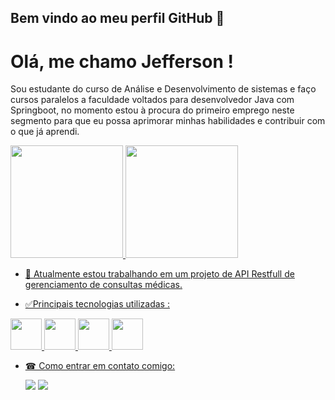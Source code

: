
## Bem vindo ao meu perfil GitHub 👋

# Olá, me chamo Jefferson ! 

Sou estudante do curso de Análise e Desenvolvimento de sistemas e faço cursos paralelos a
faculdade voltados para desenvolvedor Java com Springboot, no momento estou à procura do primeiro
emprego neste segmento para que eu possa aprimorar minhas habilidades e contribuir com o que já
aprendi. 


<div>
<a href="https://github.com/seu-usuário-aqui">
<img loading="lazy" height="180em" src="https://github-readme-stats.vercel.app/api/top-langs/?username=im2back&layout=compact&langs_count=7&theme=dracula"/>
<img loading="lazy" height="180em" src="https://github-readme-stats.vercel.app/api?username=im2back&show_icons=true&theme=dracula&include_all_commits=true&count_private=true"/>
</div>


- 🔭 Atualmente estou trabalhando em um projeto de API Restfull de gerenciamento de consultas médicas. 

- ✅Principais tecnologias utilizadas :
  
<img loading="lazy" height="50em" src="https://cdn.jsdelivr.net/gh/devicons/devicon/icons/spring/spring-plain-wordmark.svg" /> <img loading="lazy" height="50em" src="https://cdn.jsdelivr.net/gh/devicons/devicon/icons/java/java-original.svg" /> <img loading="lazy" height="50em" src="https://cdn.jsdelivr.net/gh/devicons/devicon/icons/github/github-original.svg" /> <img loading="lazy" height="50em" src="https://cdn.jsdelivr.net/gh/devicons/devicon/icons/mysql/mysql-original-wordmark.svg" />




- ☎ Como entrar em contato comigo:
  
    <a href="https://www.linkedin.com/in/jefferson-richards-sena-de-souza-4110a3222/" target="_blank"><img loading="lazy" src="https://img.shields.io/badge/-LinkedIn-%230077B5?style=flat&logo=linkedin&logoColor=white" target="_blank"></a>
    <a href="mailto:jeff.trabalho@outlook.com" target="_blank"><img loading="lazy" src="https://img.shields.io/badge/Outlook-blue.svg?style=flat&logo=microsoftoutlook&logoColor=white" target="_blank"></a>





